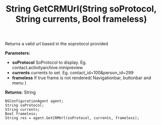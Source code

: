 ﻿---
uid: crmscript_ref_NSConfigurationAgent_GetCRMUrl
title: String GetCRMUrl(String soProtocol, String currents, Bool frameless)
intellisense: NSConfigurationAgent.GetCRMUrl
keywords: NSConfigurationAgent, GetCRMUrl
so.topic: reference
---

Returns a valid url based in the soprotocol provided

**Parameters:**
 - **soProtocol** SoProtocol to display. Eg. contact.activityarchive.minipreview
 - **currents** currents to set. Eg. contact_id=100&person_id=299
 - **frameless** If true frame is not rendered( Navigationbar, buttonbar and menu )

**Returns:** String

```crmscript
NSConfigurationAgent agent;
String soProtocol;
String currents;
Bool frameless;
String res = agent.GetCRMUrl(soProtocol, currents, frameless);
```

